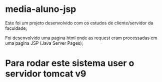 # media-aluno-jsp

Este foi um projeto desenvolvido com os estudos de cliente/servidor da faculdade;

Foi desenvolvido uma pagina html onde as request eram processadas em uma pagina JSP (Java Server Pages);

# Para rodar este sistema user o servidor tomcat v9
